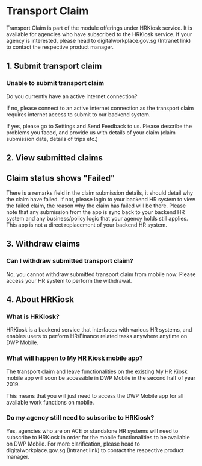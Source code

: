 # Transport Claim

Transport Claim is part of the module offerings under HRKiosk service. It is available for agencies who have subscribed to the HRKiosk service. If your agency is interested, please head to digitalworkplace.gov.sg (Intranet link) to contact the respective product manager.

## 1. Submit transport claim
### Unable to submit transport claim
Do you currently have an active internet connection? 

If no, please connect to an active internet connection as the transport claim requires internet access to submit to our backend system.

If yes, please go to Settings and Send Feedback to us. Please describe the problems you faced, and provide us with details of your claim (claim submission date, details of trips etc.)

## 2. View submitted claims
## Claim status shows "Failed"
There is a remarks field in the claim submission details, it should detail why the claim have failed. If not, please login to your backend HR system to view the failed claim, the reason why the claim has failed will be there. Please note that any submission from the app is sync back to your backend HR system and any business/policy logic that your agency holds still applies. This app is not a direct replacement of your backend HR system.

## 3. Withdraw claims
### Can I withdraw submitted transport claim?
No, you cannot withdraw submitted transport claim from mobile now. Please access your HR system to perform the withdrawal.

## 4. About HRKiosk

### What is HRKiosk?
HRKiosk is a backend service that interfaces with various HR systems, and enables users to perform HR/Finance related tasks anywhere anytime on DWP Mobile.

### What will happen to My HR Kiosk mobile app?
The transport claim and leave functionalities on the existing My HR Kiosk mobile app will soon be accessible in DWP Mobile in the second half of year 2019.

This means that you will just need to access the DWP Mobile app for all available work functions on mobile.

### Do my agency still need to subscribe to HRKiosk?
Yes, agencies who are on ACE or standalone HR systems will need to subscribe to HRKiosk in order for the mobile functionalities to be available on DWP Mobile. For more clarification, please head to digitalworkplace.gov.sg (Intranet link) to contact the respective product manager.
